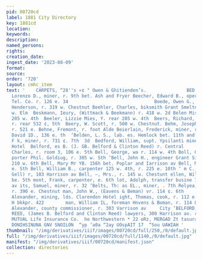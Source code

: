 ```yaml
---
pid: 00720cd
label: 1881 City Directory
key: 1881cd
location: 
keywords: 
description: 
named_persons: 
rights: 
creation_date: 
ingest_date: '2023-08-09'
format: 
source: 
order: '720'
layout: cmhc_item
text: '    CARPETS, “28''s «¢ " Owen & Ghitienden’s.               BED 73 BEN     Beobe,
  Lorenzo D., miner, r. 9th bet. Ash and Fryer Beecher, Edward B., operator W. U.
  Tel. Co. r. 126 e. 34                                Boede, Owen G., clk. G. L.
  Henderson, r. 319 w. Chestnut Beehler, Charles, biksmith Grant Smelter, bds. 227
  w. Elm  Beskmann, Ieury, (Wittmack & Beekmann) r. 418 w. 2d Belen Miss, r. rear
  205 w. 4th  Beeler, Lizzie Mies, Y. rear 205 w. 4th  Beers, Richard, carpenter,
  r. rear 532 ¢, 5th  Beery, W. Scott, r. 500 w. Chestnut. Behm, Joseph, cabineemkr,
  r. 521 e. Behne, Fremont, r. foot Alde Beierlain, Frederick, miner, r. 1224 e, 6th  Belden,
  David 1D., 136 e. th  ‘Belden, L. S., lab. es. Hemlock bet. 11th and 12th Beiding,
  F k, miner, r. 731 ¢. 7th  3d  Bedford, William, supt. Ypsilanti mine, bds. Clarendon
  Hotel  Belford, es B. (J. GB. Belford & Clinton Reed) r. Central                           ‘Bell,
  Charles, r. room 3, 106 e. 5th Bell, George, wa r. 114 w. 4th Boll, George, (col’d)
  porter Phil. Goldiug, r. 305 w. Sth ‘Bell, John H., engineer Grant Sinelter, r.
  210 w. 6th Bell, Mary Mr YB. 156h bet. Poplar and Iarrison av Bell, M. E. Mrs, 24
  e. Sth Bell, William B., carpenter 125 w. 4th, r. 225 e. 10th ‘ m C., (Miller &
  Gell) r, 103 Harrison av Bell, —, Mrs., r. 145 w. Chestunt ellen, William, blksmith,
  be. 5th mont, Frank, carpenter, e. 6th lot, Adolph, transfer busine 712 Harrison
  av its, Samuel, miner, r. 32 ‘Belts, Th: as EL., miner, . 7th Relyea, Elgin, miner,
  r. 390 e. Chestnut man, John W., (Eavens & Beman) vr. 114 ¢. 6th                          ban,
  Alexander, mining, lds. Clarendon Hotel ight, Thomas, cook, r. 112 e. 2d Charles
  H bkkpr. 422        man, William IL, foreman Hnvens & Boman, r. 114 0. 6th ngloy,
  Alexander, county commissioner, r. 303 Varrison av     City ‘BELFORD, J. B., & CLINTON
  REED, (James B. Belford and Clinton Reed) lawyers, 300 Harrison av. rooms 3 and  only
  MUTUAL Life Insurance Co.  he Northwestern * 22 oRz, MERGAD Zt tasurance  ‘xox SOO)
  DONIHSINUNA GNV SNOILON  “yp ‘a0a “2ay UOspAIT 17  “Sou UAWIAH '
thumbnail: "/img/derivatives/iiif/images/00720cd/full/250,/0/default.jpg"
full: "/img/derivatives/iiif/images/00720cd/full/1140,/0/default.jpg"
manifest: "/img/derivatives/iiif/00720cd/manifest.json"
collection: directories
---
```

